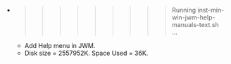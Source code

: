 * >>>>>>>>> Running inst-min-win-jwm-help-manuals-text.sh ...
  * Add Help menu in JWM.
  * Disk size = 2557952K. Space Used = 36K.
